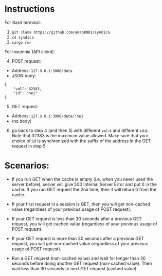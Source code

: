 # Instructions

For Bash terminal:
1. `git clone https://github.com/amab8901/syndica`
2. `cd syndica`
3. `cargo run`

For Insomnia (API client):

4. POST request:
- Address: `127.0.0.1:3000/data`
- JSON body: 
```
{
	"val": 32383, 
	"id": "hej"
}
```
5. GET request:
- Address: `127.0.0.1:3000/data/:hej`
- (no body)
6. go back to step 4 (and then 5) with different `val`:s and different `id`:s. Note that 32383 is the maximum value allowed. Make sure that your choice of `id` is synchronized with the suffix of the address in the GET request in step 5. 

# Scenarios:

* If you run GET when the cache is empty (i.e. when you never used the server before), server will give 500 Internal Server Error and put 0 in the cache. If you run GET request the 2nd time, then it will return 0 from the cache.

* If your first request in a session is GET, then you will get non-cached value (regardless of your previous usage of POST request). 

* If your GET request is less than 30 seconds after a previous GET request, you will get cached value (regardless of your previous usage of POST request).

* If your GET request is more than 30 seconds after a previous GET request, you will get non-cached value (regardless of your previous usage of POST request).

* Run a GET request (non-cached value) and wait for longer than 30 seconds before doing another GET request (non-cached value). Then wait less than 30 seconds to next GET request (cached value)
